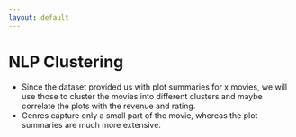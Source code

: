 ```yaml
---
layout: default
---
```

# NLP Clustering
- Since the dataset provided us with plot summaries for x movies, we will use those to cluster the movies into different clusters and maybe correlate the plots with the revenue and rating.
- Genres capture only a small part of the movie, whereas the plot summaries are much more extensive.




